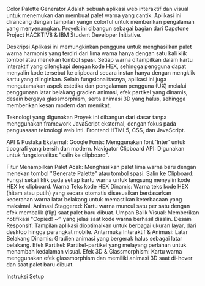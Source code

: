 Color Palette Generator
Adalah sebuah aplikasi web interaktif dan visual untuk menemukan dan membuat palet warna yang cantik. Aplikasi ini dirancang dengan tampilan yangn colorful untuk memberikan pengalaman yang menyenangkan. Proyek ini dibangun sebagai bagian dari Capstone Project HACKTIV8 & IBM Student Developer Initiative.

Deskripsi
Aplikasi ini memungkinkan pengguna untuk menghasilkan palet warna harmonis yang terdiri dari lima warna hanya dengan satu kali klik tombol atau menekan tombol spasi. Setiap warna ditampilkan dalam kartu interaktif yang dilengkapi dengan kode HEX, sehingga pengguna dapat menyalin kode tersebut ke clipboard secara instan hanya dengan mengklik kartu yang diinginkan.
Selain fungsionalitasnya, aplikasi ini juga mengutamakan aspek estetika dan pengalaman pengguna (UX) melalui penggunaan latar belakang gradien animasi, efek partikel yang dinamis, desain bergaya glassmorphism, serta animasi 3D yang halus, sehingga memberikan kesan modern dan memikat.

Teknologi yang digunakan
Proyek ini dibangun dari dasar tanpa menggunakan framework JavaScript eksternal, dengan fokus pada penguasaan teknologi web inti.
Frontend:HTML5, CSS, dan JavaScript.

API & Pustaka Eksternal:
Google Fonts: Menggunakan font 'Inter' untuk tipografi yang bersih dan modern.
Navigator Clipboard API: Digunakan untuk fungsionalitas "salin ke clipboard".

Fitur
Menampilkan Palet Acak: Menghasilkan palet lima warna baru dengan menekan tombol "Generate Palette" atau tombol spasi.
Salin ke Clipboard: Fungsi sekali klik pada setiap kartu warna untuk langsung menyalin kode HEX ke clipboard.
Warna Teks kode HEX Dinamis: Warna teks kode HEX (hitam atau putih) yang secara otomatis disesuaikan berdasarkan kecerahan warna latar belakang untuk memastikan keterbacaan yang maksimal.
Animasi Staggered: Kartu warna muncul satu per satu dengan efek membalik (flip) saat palet baru dibuat.
Umpan Balik Visual: Memberikan notifikasi "Copied! ✓" yang jelas saat kode warna berhasil disalin.
Desain Responsif: Tampilan aplikasi dioptimalkan untuk berbagai ukuran layar, dari desktop hingga perangkat mobile.
Antarmuka Interaktif & Animasi:
Latar Belakang Dinamis: Gradien animasi yang bergerak halus sebagai latar belakang.
Efek Partikel: Partikel-partikel yang melayang perlahan untuk menambah kedalaman visual.
Efek 3D & Glassmorphism: Kartu warna menggunakan efek glassmorphism dan memiliki animasi 3D saat di-hover dan saat palet baru dibuat.

Instruksi Setup

